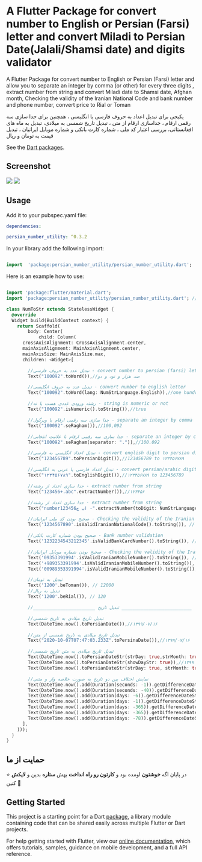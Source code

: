 # A Flutter Package for convert number to English or Persian (Farsi) letter and convert Miladi to Persian Date(Jalali/Shamsi date) and digits validator

A Flutter Package for convert number to English or Persian (Farsi) letter and allow you to separate an integer by comma (or other) for every three digits , extract number from string and convert Miladi date to Shamsi date, Afghan month, Checking the validity of the Iranian National Code and bank number and phone number, convert price to Rial or Toman

پکیجی برای تبدیل اعداد به حروف فارسی یا انگلیسی ، همچنین برای جدا سازی سه رقمی ارقام ، جداسازی ارقام از متن ، تبدیل تاریخ شمسی به میلادی، تبدیل به ماه های افغانستانی، بررسی اعتبار کد ملی ، شماره کارت بانکی و شماره موبایل ایرانیان ، تبدیل قیمت به تومان و ریال

See the [Dart packages](https://pub.dev/packages/persian_number_utility).

## Screenshot

![](1fere5tgr5.png) ![](2f4rete5t.png)

## Usage

Add it to your pubspec.yaml file:

```yaml
dependencies:

persian_number_utility: ^0.3.2
```

In your library add the following import:

```dart

import  'package:persian_number_utility/persian_number_utility.dart';

```

Here is an example how to use:

```dart

import 'package:flutter/material.dart';
import 'package:persian_number_utility/persian_number_utility.dart'; //import

class NumToStr extends StatelessWidget {
  @override
  Widget build(BuildContext context) {
    return Scaffold(
        body: Center(
            child: Column(
      crossAxisAlignment: CrossAxisAlignment.center,
      mainAxisAlignment: MainAxisAlignment.center,
      mainAxisSize: MainAxisSize.max,
      children: <Widget>[

        //تبدیل عدد به حروف فارسی - convert number to persian (farsi) letter
        Text("100092".toWord()),//صد هزار و نود و دو

        //تبدیل عدد به حروف انگلیسی - convert number to english letter
        Text("100092".toWord(lang: NumStrLanguage.English)),//one hundred thousand ninety two

        //رشته ورودی عددی هست یا نه - string is numeric or not
        Text("100092".isNumeric().toString()),//true

        //جدا سازی سه رقمی ارقام با ویرگول - separate an integer by comma for every three digits
        Text("100092".seRagham()),//100,092

        //جدا سازی سه رقمی ارقام با علامت انتخابی - separate an integer by custom character for every three digits
        Text("100092".seRagham(separator: ".")),//100.092

        //تبدیل اعداد انگلیسی به فارسی - convert english digit to persian digit
        Text("123456789".toPersianDigit()),//123456789 to ۱۲۳۴۵۶۷۸۹

        //تبدیل اعداد فارسی یا عربی به انگلیسی - convert persian/arabic digit to english digit
        Text("۱۲۳۴۵۶۷۸۹".toEnglishDigit()),//۱۲۳۴۵۶۷۸۹ to 123456789

        //جدا سازی اعداد از رشته - extract number from string
        Text("123456+.abc".extractNumber()),//۱۲۳۴۵۶

        //جدا سازی اعداد از رشته - extract number from string
        Text("number123456اب ج -".extractNumber(toDigit: NumStrLanguage.English)),//123456

        //صحیح بودن کد ملی ایرانیان - Checking the validity of the Iranian National Code
        Text('1234567890'.isValidIranianNationalCode().toString()), // false

        //صحیح بودن شماره کارت بانکی - Bank number validation
        Text('1232234543212345'.isValidBankCardNumber().toString()), // false

        //صحیح بودن شماره موبایل ایرانیان - Checking the validity of the Iranian mobile number
        Text('09353391994'.isValidIranianMobileNumber().toString()), // true
        Text('+989353391994'.isValidIranianMobileNumber().toString()), // true
        Text('00989353391994'.isValidIranianMobileNumber().toString()), // true

        //تبدیل به تومان
        Text('1200'.beToman()), // 12000
        //تبدیل به ریال
        Text('1200'.beRial()), // 120

        //_______________________ تبدیل تاریخ __________________________

        //تبدیل تاریخ میلادی به تاریخ شمسی
        Text(DateTime.now().toPersianDate()),//۱۳۹۹/۰۷/۱۶

        //تبدیل تاریخ میلادی به تاریخ شمسی از متن
        Text("2020-10-07T07:47:03.233Z".toPersinaDate()),//۱۳۹۹/۰۷/۱۶

        //تبدیل تاریخ میلادی به متن تاریخ شمسی
        Text(DateTime.now().toPersianDateStr(strDay: true,strMonth: true)),// شانزده مهر  ۱۳۹۹
        Text(DateTime.now().toPersianDateStr(showDayStr: true)),//چهارشنبه ۱۶ مهر  ۱۳۹۹
        Text(DateTime.now().toPersianDateStr(strDay: true, strMonth: true, useAfghaniMonthName: true,)),//شانزده حوت ۱۳۹۹

        //نمایش اختلاف بین دو تاریخ به صورت خلاصه وار و متنی
        Text(DateTime.now().add(Duration(seconds: -1)).getDifferenceDateString()),//لحظاتی پیش
        Text(DateTime.now().add(Duration(seconds: -40)).getDifferenceDateString(aFewSecondsAgoText: "همین الان")),//همین الان
        Text(DateTime.now().add(Duration(days: -6)).getDifferenceDateString()),//چند روز پیش
        Text(DateTime.now().add(Duration(days: -1)).getDifferenceDateString()),//دیروز
        Text(DateTime.now().add(Duration(days: -365)).getDifferenceDateString()),//سال پیش
        Text(DateTime.now().add(Duration(days: -365)).getDifferenceDateString(lastYearText: "پارسال")),//پارسال
        Text(DateTime.now().add(Duration(days: -78)).getDifferenceDateString())//چند ماه پیش
      ],
    )));
  }
}


```

## حمایت از ما

⭐️ در پایان اگه **خوشتون** اومده بود و **کارتون رو راه انداخت** بهش **ستاره** بدین و **لایکش** کنین 🙏

## Getting Started

This project is a starting point for a Dart
[package](https://flutter.dev/developing-packages/),
a library module containing code that can be shared easily across
multiple Flutter or Dart projects.

For help getting started with Flutter, view our
[online documentation](https://flutter.dev/docs), which offers tutorials,
samples, guidance on mobile development, and a full API reference.
